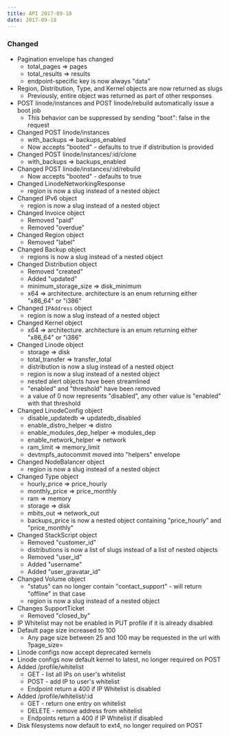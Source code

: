 ```yaml
---
title: API 2017-09-18
date: 2017-09-18
---
```

### Changed

* Pagination envelope has changed
  * total\_pages => pages
  * total\_results => results
  * endpoint-specific key is now always "data"
* Region, Distribution, Type, and Kernel objects are now returned as slugs
  * Previously, entire object was returned as part of other responses
* POST linode/instances and POST linode/rebuild automatically issue a boot job
  * This behavior can be suppressed by sending "boot": false in the request
* Changed POST linode/instances
  * with\_backups => backups\_enabled
  * Now accepts "booted" - defaults to true if distribution is provided
* Changed POST linode/instances/:id/clone
  * with\_backups => backups\_enabled
* Changed POST linode/instances/:id/rebuild
  * Now accepts "booted" - defaults to true
* Changed LinodeNetworkingResponse
  * region is now a slug instead of a nested object
* Changed IPv6 object
  * region is now a slug instead of a nested object
* Changed Invoice object
  * Removed "paid"
  * Removed "overdue"
* Changed Region object
  * Removed "label"
* Changed Backup object
  * regions is now a slug instead of a nested object
* Changed Distribution object
  * Removed "created"
  * Added "updated"
  * minimum\_storage\_size => disk\_minimum
  * x64 => architecture. architecture is an enum returning either "x86\_64" or "i386"
* Changed `IPAddress` object
  * region is now a slug instead of a nested object
* Changed Kernel object
  * x64 => architecture. architecture is an enum returning either "x86\_64" or "i386"
* Changed Linode object
  * storage => disk
  * total\_transfer => transfer\_total
  * distribution is now a slug instead of a nested object
  * region is now a slug instead of a nested object
  * nested alert objects have been streamlined
  * "enabled" and "threshold" have been removed
  * a value of 0 now represents "disabled", any other value is "enabled" with that threshold
* Changed LinodeConfig object
  * disable\_updatedb => updatedb\_disabled
  * enable\_distro\_helper => distro
  * enable\_modules\_dep\_helper => modules\_dep
  * enable\_network\_helper => network
  * ram\_limit => memory\_limit
  * devtmpfs\_autocommit moved into "helpers" envelope
* Changed NodeBalancer object
  * region is now a slug instead of a nested object
* Changed Type object
  * hourly\_price => price\_hourly
  * monthly\_price => price\_monthly
  * ram => memory
  * storage => disk
  * mbits\_out => network\_out
  * backups\_price is now a nested object containing "price\_hourly" and "price\_monthly"
* Changed StackScript object
  * Removed "customer\_id"
  * distributions is now a list of slugs instead of a list of nested objects
  * Removed "user\_id"
  * Added "username"
  * Added "user\_gravatar\_id"
* Changed Volume object
  * "status" can no longer contain "contact\_support" - will return "offline" in that case
  * region is now a slug instead of a nested object
* Changes SupportTicket
  * Removed "closed\_by"
* IP Whitelist may not be enabled in PUT profile if it is already disabled
* Default page size increased to 100
  * Any page size between 25 and 100 may be requested in the url with ?page\_size=
* Linode configs now accept deprecated kernels
* Linode configs now default kernel to latest, no longer required on POST
* Added /profile/whitelist
  * GET - list all IPs on user's whitelist
  * POST - add IP to user's whitelist
  * Endpoint return a 400 if IP Whitelist is disabled
* Added /profile/whitelist/:id
  * GET - return one entry on whitelist
  * DELETE - remove address from whitelist
  * Endpoints return a 400 if IP Whitelist if disabled
* Disk filesystems now default to ext4, no longer required on POST